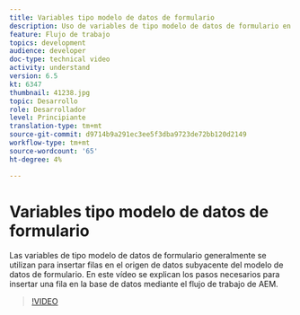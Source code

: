 ```yaml
---
title: Variables tipo modelo de datos de formulario
description: Uso de variables de tipo modelo de datos de formulario en un flujo de trabajo de AEM.
feature: Flujo de trabajo
topics: development
audience: developer
doc-type: technical video
activity: understand
version: 6.5
kt: 6347
thumbnail: 41238.jpg
topic: Desarrollo
role: Desarrollador
level: Principiante
translation-type: tm+mt
source-git-commit: d9714b9a291ec3ee5f3dba9723de72bb120d2149
workflow-type: tm+mt
source-wordcount: '65'
ht-degree: 4%

---
```



# Variables tipo modelo de datos de formulario

Las variables de tipo modelo de datos de formulario generalmente se utilizan para insertar filas en el origen de datos subyacente del modelo de datos de formulario. En este vídeo se explican los pasos necesarios para insertar una fila en la base de datos mediante el flujo de trabajo de AEM.



>[!VIDEO](https://video.tv.adobe.com/v/41238/quality=9&learn=on)
